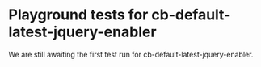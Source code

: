# Playground tests for cb-default-latest-jquery-enabler
We are still awaiting the first test run for cb-default-latest-jquery-enabler.
